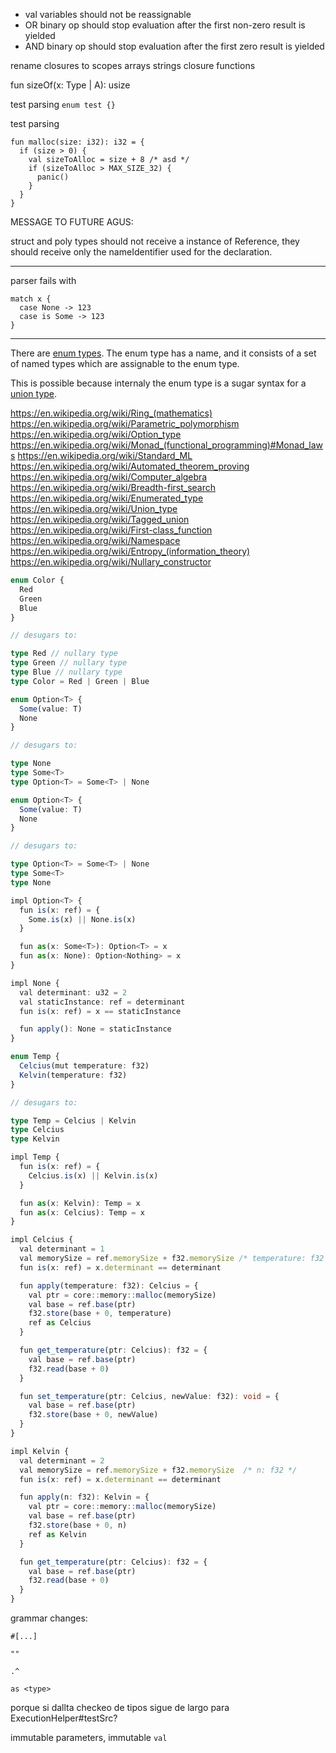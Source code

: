 - val variables should not be reassignable
- OR binary op should stop evaluation after the first non-zero result is yielded
- AND binary op should stop evaluation after the first zero result is yielded

rename closures to scopes
arrays
strings
closure functions

fun sizeOf(x: Type<A> | A): usize

test parsing `enum test {}`

test parsing

```lys
fun malloc(size: i32): i32 = {
  if (size > 0) {
    val sizeToAlloc = size + 8 /* asd */
    if (sizeToAlloc > MAX_SIZE_32) {
      panic()
    }
  }
}

```

MESSAGE TO FUTURE AGUS:

struct and poly types should not receive a instance of Reference, they should receive only the nameIdentifier used for the declaration.

---

parser fails with

```
match x {
  case None -> 123
  case is Some -> 123
}
```

---

There are [enum types](https://en.wikipedia.org/wiki/Enumerated_type). The enum type has a name, and it consists of a set of named types which are assignable to the enum type.

This is possible because internaly the enum type is a sugar syntax for a [union type](https://en.wikipedia.org/wiki/Tagged_union).

https://en.wikipedia.org/wiki/Ring_(mathematics)
https://en.wikipedia.org/wiki/Parametric_polymorphism
https://en.wikipedia.org/wiki/Option_type
https://en.wikipedia.org/wiki/Monad_(functional_programming)#Monad_laws
https://en.wikipedia.org/wiki/Standard_ML
https://en.wikipedia.org/wiki/Automated_theorem_proving
https://en.wikipedia.org/wiki/Computer_algebra
https://en.wikipedia.org/wiki/Breadth-first_search
https://en.wikipedia.org/wiki/Enumerated_type
https://en.wikipedia.org/wiki/Union_type
https://en.wikipedia.org/wiki/Tagged_union
https://en.wikipedia.org/wiki/First-class_function
https://en.wikipedia.org/wiki/Namespace
https://en.wikipedia.org/wiki/Entropy_(information_theory)
https://en.wikipedia.org/wiki/Nullary_constructor

```ts
enum Color {
  Red
  Green
  Blue
}

// desugars to:

type Red // nullary type
type Green // nullary type
type Blue // nullary type
type Color = Red | Green | Blue
```

```ts
enum Option<T> {
  Some(value: T)
  None
}

// desugars to:

type None
type Some<T>
type Option<T> = Some<T> | None
```

```ts
enum Option<T> {
  Some(value: T)
  None
}

// desugars to:

type Option<T> = Some<T> | None
type Some<T>
type None

impl Option<T> {
  fun is(x: ref) = {
    Some.is(x) || None.is(x)
  }

  fun as(x: Some<T>): Option<T> = x
  fun as(x: None): Option<Nothing> = x
}

impl None {
  val determinant: u32 = 2
  val staticInstance: ref = determinant
  fun is(x: ref) = x == staticInstance

  fun apply(): None = staticInstance
}


```

```ts
enum Temp {
  Celcius(mut temperature: f32)
  Kelvin(temperature: f32)
}

// desugars to:

type Temp = Celcius | Kelvin
type Celcius
type Kelvin

impl Temp {
  fun is(x: ref) = {
    Celcius.is(x) || Kelvin.is(x)
  }

  fun as(x: Kelvin): Temp = x
  fun as(x: Celcius): Temp = x
}

impl Celcius {
  val determinant = 1
  val memorySize = ref.memorySize + f32.memorySize /* temperature: f32 */
  fun is(x: ref) = x.determinant == determinant

  fun apply(temperature: f32): Celcius = {
    val ptr = core::memory::malloc(memorySize)
    val base = ref.base(ptr)
    f32.store(base + 0, temperature)
    ref as Celcius
  }

  fun get_temperature(ptr: Celcius): f32 = {
    val base = ref.base(ptr)
    f32.read(base + 0)
  }

  fun set_temperature(ptr: Celcius, newValue: f32): void = {
    val base = ref.base(ptr)
    f32.store(base + 0, newValue)
  }
}

impl Kelvin {
  val determinant = 2
  val memorySize = ref.memorySize + f32.memorySize  /* n: f32 */
  fun is(x: ref) = x.determinant == determinant

  fun apply(n: f32): Kelvin = {
    val ptr = core::memory::malloc(memorySize)
    val base = ref.base(ptr)
    f32.store(base + 0, n)
    ref as Kelvin
  }

  fun get_temperature(ptr: Celcius): f32 = {
    val base = ref.base(ptr)
    f32.read(base + 0)
  }
}
```

grammar changes:

```
#[...]

""

.^

as <type>
```

porque si dallta checkeo de tipos sigue de largo para ExecutionHelper#testSrc?

immutable parameters, immutable `val`
